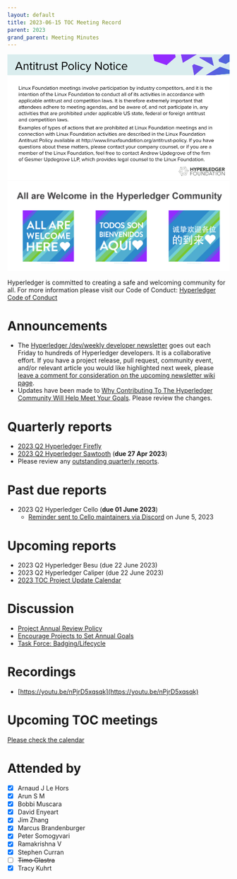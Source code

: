 ```yaml
---
layout: default
title: 2023-06-15 TOC Meeting Record
parent: 2023
grand_parent: Meeting Minutes
---
```

![Antitrust Policy Notice](../images/antitrust-policy-notice.png "Antitrust Policy Notice")
![All are Welcome in the Hyperledger Community](../images/all-are-welcome.png "All are Welcome in the Hyperledger Community")

Hyperledger is committed to creating a safe and welcoming community for all. For more information please visit our Code of Conduct: [Hyperledger Code of Conduct](https://toc.hyperledger.org/governing-documents/code-of-conduct.html)

# Announcements
* The [Hyperledger /dev/weekly developer newsletter](https://wiki.hyperledger.org/pages/viewpage.action?pageId=39618905) goes out each Friday to hundreds of Hyperledger developers. It is a collaborative effort. If you have a project release, pull request, community event, and/or relevant article you would like highlighted next week, please [leave a comment for consideration on the upcoming newsletter wiki page](https://wiki.hyperledger.org/display/DR/2023).
* Updates have been made to [Why Contributing To The Hyperledger Community Will Help Meet Your Goals](https://docs.google.com/presentation/d/147Bu9DhpiywvpEtuSh7Cblzt6aS2M_bK_yGyODAi_Y0/edit#slide=id.g34ddab491c_0_16). Please review the changes.

# Quarterly reports
* [2023 Q2 Hyperledger Firefly](https://github.com/hyperledger/toc/pull/126)
* [2023 Q2 Hyperledger Sawtooth](https://github.com/hyperledger/toc/pull/128) (**due 27 Apr 2023**)
* Please review any [outstanding quarterly reports](https://github.com/hyperledger/toc/pulls?q=is%3Apr+is%3Aopen+label%3Aquarterly-report+user-review-requested%3A%40me).

# Past due reports
* 2023 Q2 Hyperledger Cello (**due 01 June 2023**)
    * [Reminder sent to Cello maintainers via Discord](https://discord.com/channels/905194001349627914/941475454378991646/1115377168923512902) on June 5, 2023

# Upcoming reports
* 2023 Q2 Hyperledger Besu (due 22 June 2023)
* 2023 Q2 Hyperledger Caliper (due 22 June 2023)
* [2023 TOC Project Update Calendar](../../project-reports/2023/2023-updates.md)

# Discussion
* [Project Annual Review Policy](https://github.com/hyperledger/toc/pull/123)
* [Encourage Projects to Set Annual Goals](https://github.com/hyperledger/toc/pull/125)
* [Task Force: Badging/Lifecycle](https://github.com/hyperledger/toc/issues/50)

# Recordings
* [https://youtu.be/nPjrD5xqsqk](https://youtu.be/nPjrD5xqsqk)

# Upcoming TOC meetings
[Please check the calendar](https://lists.hyperledger.org/g/toc/calendar)

# Attended by
* [x] Arnaud J Le Hors
* [x] Arun S M
* [x] Bobbi Muscara
* [x] David Enyeart
* [x] Jim Zhang
* [x] Marcus Brandenburger
* [x] Peter Somogyvari
* [x] Ramakrishna V
* [x] Stephen Curran
* [ ] ~~Timo Glastra~~
* [x] Tracy Kuhrt
